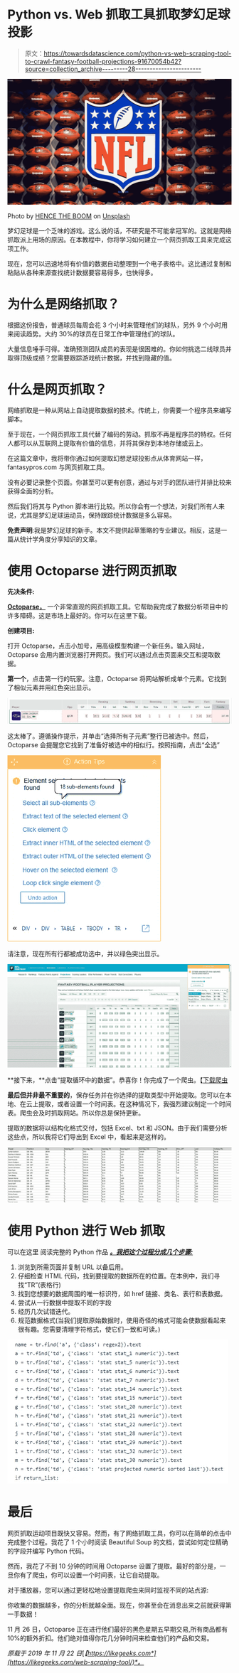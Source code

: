 # Python vs. Web 抓取工具抓取梦幻足球投影

> 原文：<https://towardsdatascience.com/python-vs-web-scraping-tool-to-crawl-fantasy-football-projections-91670054b42?source=collection_archive---------28----------------------->

![](img/4029d9118312f7275988c41969f3292c.png)

Photo by [HENCE THE BOOM](https://unsplash.com/@hencetheboom?utm_source=unsplash&utm_medium=referral&utm_content=creditCopyText) on [Unsplash](https://unsplash.com/s/photos/nfl?utm_source=unsplash&utm_medium=referral&utm_content=creditCopyText)

梦幻足球是一个乏味的游戏。这么说的话，不研究是不可能拿冠军的。这就是网络抓取派上用场的原因。在本教程中，你将学习如何建立一个网页抓取工具来完成这项工作。

现在，您可以迅速地将有价值的数据自动整理到一个电子表格中。这比通过复制和粘贴从各种来源查找统计数据要容易得多，也快得多。

# 为什么是网络抓取？

根据这份报告，普通球员每周会花 3 个小时来管理他们的球队，另外 9 个小时用来阅读趋势。大约 30%的球员在日常工作中管理他们的球队。

大量信息唾手可得。准确预测团队成员的表现是很困难的。你如何挑选二线球员并取得顶级成绩？您需要跟踪游戏统计数据，并找到隐藏的值。

# 什么是网页抓取？

网络抓取是一种从网站上自动提取数据的技术。传统上，你需要一个程序员来编写脚本。

至于现在，一个网页抓取工具代替了编码的劳动。抓取不再是程序员的特权。任何人都可以从互联网上提取有价值的信息，并将其保存到本地存储或云上。

在这篇文章中，我将带你通过如何提取幻想足球投影点从体育网站一样，fantasypros.com 与网页抓取工具。

没有必要记录整个页面。你甚至可以更有创意，通过与对手的团队进行并排比较来获得全面的分析。

然后我们将其与 Python 脚本进行比较。所以你会有一个想法，对我们所有人来说，尤其是梦幻足球运动员，保持跟踪统计数据是多么容易。

**免责声明**:我是梦幻足球的新手。本文不提供起草策略的专业建议。相反，这是一篇从统计学角度分享知识的文章。

# 使用 Octoparse 进行网页抓取

**先决条件:**

[**Octoparse，**](https://www.octoparse.com/) 一个非常直观的网页抓取工具。它帮助我完成了数据分析项目中的许多障碍。这是市场上最好的。你可以在这里下载。

**创建项目:**

打开 Octoparse，点击小加号，用高级模型构建一个新任务。输入网址，Octoparse 会用内置浏览器打开网页。我们可以通过点击页面来交互和提取数据。

**第一个**，点击第一行的玩家。注意，Octoparse 将网站解析成单个元素。它找到了相似元素并用红色突出显示。

![](img/8cc51d5076d57901e5f295e4aa0bb86b.png)

这太棒了。遵循操作提示，并单击“选择所有子元素”整行已被选中。然后，Octoparse 会提醒您它找到了准备好被选中的相似行。按照指南，点击“全选”

![](img/6a77e9ad3439885c467b38a12be29841.png)

请注意，现在所有行都被成功选中，并以绿色突出显示。

![](img/a5eb72e9fb0997047454d271e076e833.png)

**接下来，**点击“提取循环中的数据”。恭喜你！你完成了一个爬虫。【[下载爬虫](https://www.dropbox.com/s/dm1t3u3gltqiduq/FantasyFootballPlaye.otd?dl=0)

**最后但并非最不重要的**，保存任务并在你选择的提取类型中开始提取。您可以在本地、在云上提取，或者设置一个时间表。在这种情况下，我强烈建议制定一个时间表。爬虫会及时抓取网站。所以你总是保持更新。

提取的数据将以结构化格式交付，包括 Excel、txt 和 JSON。由于我们需要分析这些点，所以我将它们导出到 Excel 中，看起来是这样的。

![](img/41ac1da4647955f9abd77fe1479308d6.png)

# 使用 Python 进行 Web 抓取

可以在这里 阅读完整的 Python 作品 [***。我把这个过程分成几个步骤:***](https://gist.github.com/octoparse/30dcdbdb54c3098c286c4bd5e76f25e4)

1.  浏览到所需页面并复制 URL 以备后用。
2.  仔细检查 HTML 代码，找到要提取的数据所在的位置。在本例中，我们寻找“TR”(表格行)
3.  找到您想要的数据周围的唯一标识符，如 href 链接、类名、表行和表数据。
4.  尝试从一行数据中提取不同的字段
5.  经历几次试错迭代。
6.  规范数据格式(当我们提取原始数据时，使用奇怪的格式可能会使数据看起来很有趣。您需要清理字符格式，使它们一致和可读。)

![](img/b0b5ffd26d8165a032e840b07b9b9b31.png)

# 最后

网页抓取运动项目既快又容易。然而，有了网络抓取工具，你可以在简单的点击中完成整个过程。我花了 1 个小时阅读 Beautiful Soup 的文档，尝试如何定位精确的字段并编写 Python 代码。

然而，我花了不到 10 分钟的时间用 Octoparse 设置了提取。最好的部分是，一旦你有了爬虫，你可以设置一个时间表，让它自动提取。

对于播放器，您可以通过更轻松地设置提取爬虫来同时监视不同的站点源:

你收集的数据越多，你的分析就越全面。现在，你甚至会在消息出来之前就获得第一手数据！

11 月 26 日，Octoparse 正在进行他们最好的黑色星期五早期交易,所有商品都有 10%的额外折扣。他们绝对值得你花几分钟时间来检查他们的产品和交易。

*原载于 2019 年 11 月 22 日*[*【https://likegeeks.com*](https://likegeeks.com/web-scraping-tool/)*。*